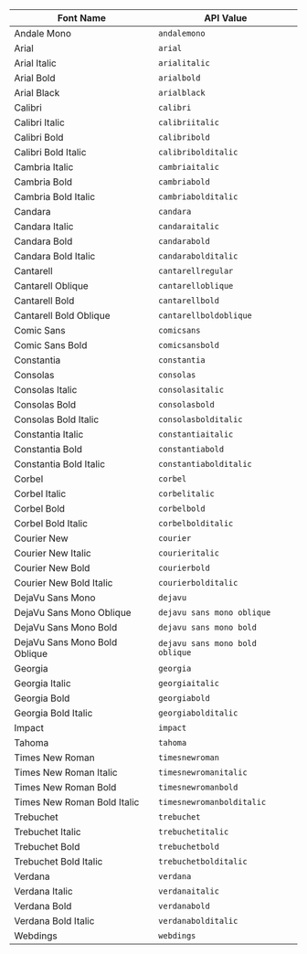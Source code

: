 | Font Name                | API Value                  |
|--------------------------|----------------------------|
| Andale Mono              | `andalemono`               |
| Arial                    | `arial`                    |
| Arial Italic             | `arialitalic`              |
| Arial Bold               | `arialbold`                |
| Arial Black              | `arialblack`               |
| Calibri                  | `calibri`                  |
| Calibri Italic           | `calibriitalic`            |
| Calibri Bold             | `calibribold`              |
| Calibri Bold Italic      | `calibribolditalic`        |
| Cambria Italic           | `cambriaitalic`            |
| Cambria Bold             | `cambriabold`              |
| Cambria Bold Italic      | `cambriabolditalic`        |
| Candara                  | `candara`                  |
| Candara Italic           | `candaraitalic`            |
| Candara Bold             | `candarabold`              |
| Candara Bold Italic      | `candarabolditalic`        |
| Cantarell                | `cantarellregular`         |
| Cantarell Oblique        | `cantarelloblique`         |
| Cantarell Bold           | `cantarellbold`            |
| Cantarell Bold Oblique   | `cantarellboldoblique`     |
| Comic Sans               | `comicsans`                |
| Comic Sans Bold          | `comicsansbold`            |
| Constantia               | `constantia`               |
| Consolas                 | `consolas`                 |
| Consolas Italic          | `consolasitalic`           |
| Consolas Bold            | `consolasbold`             |
| Consolas Bold Italic     | `consolasbolditalic`       |
| Constantia Italic        | `constantiaitalic`         |
| Constantia Bold          | `constantiabold`           |
| Constantia Bold Italic   | `constantiabolditalic`     |
| Corbel                   | `corbel`                   |
| Corbel Italic            | `corbelitalic`             |
| Corbel Bold              | `corbelbold`               |
| Corbel Bold Italic       | `corbelbolditalic`         |
| Courier New              | `courier`                  |
| Courier New Italic       | `courieritalic`            |
| Courier New Bold         | `courierbold`              |
| Courier New Bold Italic  | `courierbolditalic`        |
| DejaVu Sans Mono         | `dejavu`                   |
| DejaVu Sans Mono Oblique | `dejavu sans mono oblique` |
| DejaVu Sans Mono Bold    | `dejavu sans mono bold`    |
| DejaVu Sans Mono Bold Oblique | `dejavu sans mono bold oblique` |
| Georgia                  | `georgia`                  |
| Georgia Italic           | `georgiaitalic`            |
| Georgia Bold             | `georgiabold`              |
| Georgia Bold Italic      | `georgiabolditalic`        |
| Impact                   | `impact`                   |
| Tahoma                   | `tahoma`                   |
| Times New Roman          | `timesnewroman`            |
| Times New Roman Italic   | `timesnewromanitalic`      |
| Times New Roman Bold     | `timesnewromanbold`        |
| Times New Roman Bold Italic | `timesnewromanbolditalic` |
| Trebuchet                | `trebuchet`                |
| Trebuchet Italic         | `trebuchetitalic`          |
| Trebuchet Bold           | `trebuchetbold`            |
| Trebuchet Bold Italic    | `trebuchetbolditalic`      |
| Verdana                  | `verdana`                  |
| Verdana Italic           | `verdanaitalic`            |
| Verdana Bold             | `verdanabold`              |
| Verdana Bold Italic      | `verdanabolditalic`        |
| Webdings                 | `webdings`                 |
